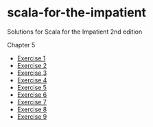 # scala-for-the-impatient
Solutions for Scala for the Impatient 2nd edition

Chapter 5
- [Exercise 1](https://rawgit.com/aljacinto/scala-for-the-impatient/master/chapter-05/exercise01.html)
- [Exercise 2](https://rawgit.com/aljacinto/scala-for-the-impatient/master/chapter-05/exercise02.html)
- [Exercise 3](https://rawgit.com/aljacinto/scala-for-the-impatient/master/chapter-05/exercise03.html)
- [Exercise 4](https://rawgit.com/aljacinto/scala-for-the-impatient/master/chapter-05/exercise04.html)
- [Exercise 5](https://rawgit.com/aljacinto/scala-for-the-impatient/master/chapter-05/exercise05.html)
- [Exercise 6](https://rawgit.com/aljacinto/scala-for-the-impatient/master/chapter-05/exercise06.html)
- [Exercise 7](https://rawgit.com/aljacinto/scala-for-the-impatient/master/chapter-05/exercise07.html)
- [Exercise 8](https://rawgit.com/aljacinto/scala-for-the-impatient/master/chapter-05/exercise08.html)
- [Exercise 9](https://github.com/aljacinto/scala-for-the-impatient/blob/master/chapter-05/exercise09.java)
